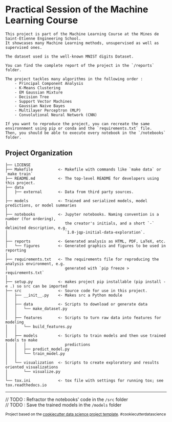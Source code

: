 Practical Session of the Machine Learning Course
==============================

    This project is part of the Machine Learning Course at the Mines de Saint-Etienne Engineering School.
    It showcases many Machine Learning methods, unsupervised as well as supervised ones.

    The dataset used is the well-known MNIST digits Dataset.

    You can find the complete report of the project in the `/reports` folder.

    The project tackles many algorithms in the following order :
        - Principal Component Analysis
        - K-Means Clustering
        - EM Gaussian Mixture
        - Decision Tree
        - Support Vector Machines
        - Gaussian Naive Bayes
        - Multilayer Perceptron (MLP)
        - Convolutional Neural Network (CNN)

    If you want to reproduce the project, you can recreate the same environnment using pip or conda and the `requirements.txt` file.
    Then, you should be able to execute every notebook in the `/notebooks` folder.

Project Organization
------------

    ├── LICENSE
    ├── Makefile           <- Makefile with commands like `make data` or `make train`
    ├── README.md          <- The top-level README for developers using this project.
    ├── data
    │   ├── external       <- Data from third party sources.
    │
    ├── models             <- Trained and serialized models, model predictions, or model summaries
    │
    ├── notebooks          <- Jupyter notebooks. Naming convention is a number (for ordering),
    │                         the creator's initials, and a short `-` delimited description, e.g.
    │                         `1.0-jqp-initial-data-exploration`.
    │
    ├── reports            <- Generated analysis as HTML, PDF, LaTeX, etc.
    │   └── figures        <- Generated graphics and figures to be used in reporting
    │
    ├── requirements.txt   <- The requirements file for reproducing the analysis environment, e.g.
    │                         generated with `pip freeze > requirements.txt`
    │
    ├── setup.py           <- makes project pip installable (pip install -e .) so src can be imported
    ├── src                <- Source code for use in this project.
    │   ├── __init__.py    <- Makes src a Python module
    │   │
    │   ├── data           <- Scripts to download or generate data
    │   │   └── make_dataset.py
    │   │
    │   ├── features       <- Scripts to turn raw data into features for modeling
    │   │   └── build_features.py
    │   │
    │   ├── models         <- Scripts to train models and then use trained models to make
    │   │   │                 predictions
    │   │   ├── predict_model.py
    │   │   └── train_model.py
    │   │
    │   └── visualization  <- Scripts to create exploratory and results oriented visualizations
    │       └── visualize.py
    │
    └── tox.ini            <- tox file with settings for running tox; see tox.readthedocs.io


--------

// TODO : Refractor the notebooks' code in the `/src` folder\
// TODO : Save the trained models in the `/models` folder

<p><small>Project based on the <a target="_blank" href="https://drivendata.github.io/cookiecutter-data-science/">cookiecutter data science project template</a>. #cookiecutterdatascience</small></p>

